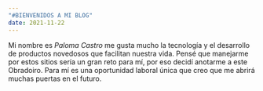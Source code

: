 ```yaml
---
"#BIENVENIDOS A MI BLOG"
date: 2021-11-22
---
```

Mi nombre es _Paloma Castro_ me gusta mucho la tecnología y el desarrollo de productos novedosos que facilitan nuestra vida. Pensé que manejarme por estos sitios sería un gran reto para mí, por eso decidí anotarme a este Obradoiro. Para mí es una oportunidad laboral única que creo que me abrirá muchas puertas en el futuro. 
